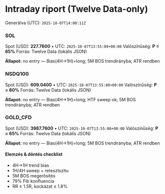 # Intraday riport (Twelve Data-only)

Generálva (UTC): `2025-10-07T14:00:11Z`

### SOL

Spot (USD): **227.7600** • UTC: `2025-10-07T13:55:00+00:00`
Valószínűség: **P = 65%**
Forrás: Twelve Data (lokális JSON)

**Állapot:** no entry — Bias(4H→1H)=long; 5M BOS trendirányba; ATR rendben

### NSDQ100

Spot (USD): **609.0400** • UTC: `2025-10-07T13:55:00+00:00`
Valószínűség: **P = 80%**
Forrás: Twelve Data (lokális JSON)

**Állapot:** no entry — Bias(4H→1H)=long; HTF sweep ok; 5M BOS trendirányba; ATR rendben

### GOLD_CFD

Spot (USD): **3987.7600** • UTC: `2025-10-07T13:55:00+00:00`
Valószínűség: **P = 65%**
Forrás: Twelve Data (lokális JSON)

**Állapot:** no entry — Bias(4H→1H)=long; 5M BOS trendirányba; ATR rendben

#### Elemzés & döntés checklist
- 4H→1H trend bias
- 1H/4H sweep + retesztszitu
- 5M BOS megerősítés
- 79% Fib konfluencia
- RR ≥ 1.5R, kockázat ≤ 1.8%
